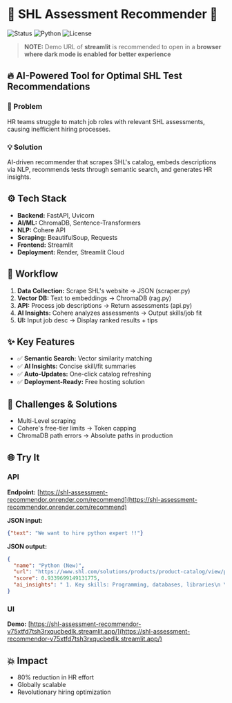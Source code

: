 # 🚀 SHL Assessment Recommender 🚀

![Status](https://img.shields.io/badge/status-operational-brightgreen)
![Python](https://img.shields.io/badge/python-3.9+-blue)
![License](https://img.shields.io/badge/license-MIT-green)

> **NOTE:** Demo URL of **streamlit** is recommended to open in a **browser where dark mode is enabled for better experience**

## 🔥 AI-Powered Tool for Optimal SHL Test Recommendations

### 💢 Problem
HR teams struggle to match job roles with relevant SHL assessments, causing inefficient hiring processes.

### 💡 Solution
AI-driven recommender that scrapes SHL's catalog, embeds descriptions via NLP, recommends tests through semantic search, and generates HR insights.

## ⚙️ Tech Stack

* **Backend:** FastAPI, Uvicorn
* **AI/ML:** ChromaDB, Sentence-Transformers
* **NLP:** Cohere API
* **Scraping:** BeautifulSoup, Requests
* **Frontend:** Streamlit
* **Deployment:** Render, Streamlit Cloud

## 🔄 Workflow

1. **Data Collection:** Scrape SHL's website → JSON (scraper.py)
2. **Vector DB:** Text to embeddings → ChromaDB (rag.py)
3. **API:** Process job descriptions → Return assessments (api.py)
4. **AI Insights:** Cohere analyzes assessments → Output skills/job fit
5. **UI:** Input job desc → Display ranked results + tips

## ✨ Key Features

- ✅ **Semantic Search:** Vector similarity matching
- ✅ **AI Insights:** Concise skill/fit summaries
- ✅ **Auto-Updates:** One-click catalog refreshing
- ✅ **Deployment-Ready:** Free hosting solution

## 🧠 Challenges & Solutions

* Multi-Level scraping
* Cohere's free-tier limits → Token capping
* ChromaDB path errors → Absolute paths in production

## 🌐 Try It

### API
**Endpoint:** [https://shl-assessment-recommendor.onrender.com/recommend](https://shl-assessment-recommendor.onrender.com/recommend)

**JSON input:**
```json
{"text": "We want to hire python expert !!"}
```

**JSON output:**
```json
{
  "name": "Python (New)",
  "url": "https://www.shl.com/solutions/products/product-catalog/view/python-new/",
  "score": 0.9339699149131775,
  "ai_insights": " 1. Key skills: Programming, databases, libraries\n \n2. Job level fit: Intermediate, experienced \n\n3. Usage tip: Prepare for the assessment ……"
}
```

### UI
**Demo:** [https://shl-assessment-recommendor-v75xtfd7tsh3rxqucbedlk.streamlit.app/](https://shl-assessment-recommendor-v75xtfd7tsh3rxqucbedlk.streamlit.app/)

## 💥 Impact
* 80% reduction in HR effort
* Globally scalable
* Revolutionary hiring optimization
